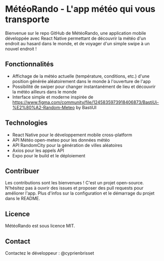 # MétéoRando - L'app météo qui vous transporte 
Bienvenue sur le repo GitHub de MétéoRando, une application mobile développée avec React Native permettant de découvrir la météo d'un endroit au hasard dans le monde, et de voyager d'un simple swipe à un nouvel endroit !

## Fonctionnalités
- Affichage de la météo actuelle (température, conditions, etc.) d'une position générée aléatoirement dans le monde à l'ouverture de l'app
- Possibilité de swiper pour changer instantanément de lieu et découvrir la météo ailleurs dans le monde  
- Interface simple et moderne inspirée de https://www.figma.com/community/file/1245835973918406873/BastiUi-%E2%80%A2-Random-Meteo by BastiUI

## Technologies 
- React Native pour le développement mobile cross-platform
- API Météo open-meteo pour les données météo
- API RandomCity pour la génération de villes aléatoires  
- Axios pour les appels API
- Expo pour le build et le déploiement

## Contribuer
Les contributions sont les bienvenues ! C'est un projet open-source. 
N'hésitez pas à ouvrir des issues et proposer des pull requests pour améliorer l'app.
Plus d'infos sur la configuration et le démarrage du projet dans le README.

## Licence 
MétéoRando est sous licence MIT.

## Contact
Contactez le développeur : @cyprienbrisset
